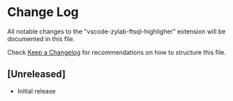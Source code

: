 # Change Log

All notable changes to the "vscode-zylab-ftsql-highligher" extension will be documented in this file.

Check [Keep a Changelog](http://keepachangelog.com/) for recommendations on how to structure this file.

## [Unreleased]

- Initial release